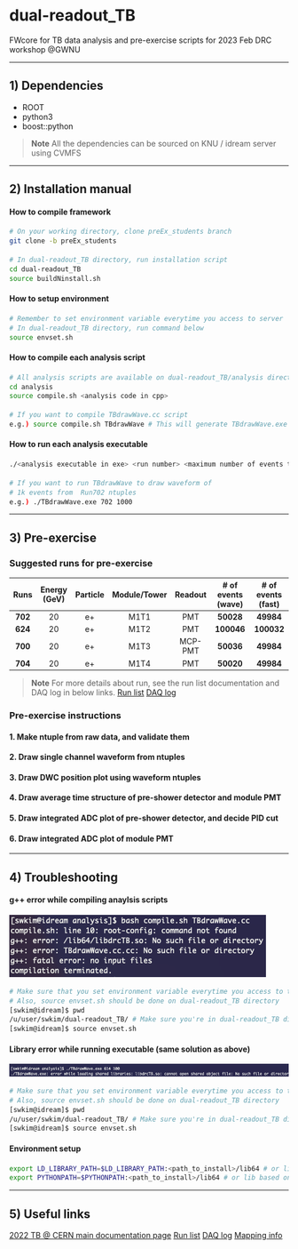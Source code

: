 # dual-readout_TB

FWcore for TB data analysis and pre-exercise scripts for 2023 Feb DRC workshop @GWNU

---
## 1) Dependencies
* ROOT
* python3
* boost::python
>__Note__ All the dependencies can be sourced on KNU / idream server using CVMFS

---
## 2) Installation manual
#### How to compile framework
```sh
# On your working directory, clone preEx_students branch
git clone -b preEx_students

# In dual-readout_TB directory, run installation script
cd dual-readout_TB
source buildNinstall.sh
```
#### How to setup environment
```sh
# Remember to set environment variable everytime you access to server
# In dual-readout_TB directory, run command below
source envset.sh  
```

#### How to compile each analysis script
```sh
# All analysis scripts are available on dual-readout_TB/analysis directory
cd analysis
source compile.sh <analysis code in cpp>

# If you want to compile TBdrawWave.cc script
e.g.) source compile.sh TBdrawWave # This will generate TBdrawWave.exe
```

#### How to run each analysis executable
```sh
./<analysis executable in exe> <run number> <maximum number of events to run>

# If you want to run TBdrawWave to draw waveform of
# 1k events from  Run702 ntuples
e.g.) ./TBdrawWave.exe 702 1000 
```

---
## 3) Pre-exercise
### Suggested runs for pre-exercise

| Runs  | Energy (GeV) | Particle | Module/Tower | Readout | # of events (wave)| # of events (fast)| 
| :---: |:------------:|:--------:|:------------:|:-------:|:-----------------:|:-----------------:|
|**702**|      20      |    e+    |     M1T1     |   PMT   |     **50028**     |     **49984**     |
|**624**|      20      |    e+    |     M1T2     |   PMT   |    **100046**     |    **100032**     |
|**700**|      20      |    e+    |     M1T3     | MCP-PMT |     **50036**     |     **49984**     |
|**704**|      20      |    e+    |     M1T4     |   PMT   |     **50020**     |     **49984**     |
>__Note__ For more details about run, see the run list documentation and DAQ log in below links.
[Run list](https://github.com)
[DAQ log](https://google.com)

### Pre-exercise instructions
#### 1. Make ntuple from raw data, and validate them

#### 2. Draw single channel waveform from ntuples

#### 3. Draw DWC position plot using waveform ntuples

#### 4. Draw average time structure of pre-shower detector and module PMT 

#### 5. Draw integrated ADC plot of pre-shower detector, and decide PID cut

#### 6. Draw integrated ADC plot of module PMT

---
## 4) Troubleshooting
#### g++ error while compiling anaylsis scripts 
![image desc](./doc/g%2B%2B_error.png)
```sh
# Make sure that you set environment variable everytime you access to the server
# Also, source envset.sh should be done on dual-readout_TB directory
[swkim@idream]$ pwd
/u/user/swkim/dual-readout_TB/ # Make sure you're in dual-readout_TB directory
[swkim@idream]$ source envset.sh
```

#### Library error while running executable (same solution as above)
![image desc](./doc/lib_error.png)
```sh
# Make sure that you set environment variable everytime you access to the server
# Also, source envset.sh should be done on dual-readout_TB directory
[swkim@idream]$ pwd
/u/user/swkim/dual-readout_TB/ # Make sure you're in dual-readout_TB directory
[swkim@idream]$ source envset.sh
```

#### Environment setup

```sh
export LD_LIBRARY_PATH=$LD_LIBRARY_PATH:<path_to_install>/lib64 # or lib based on your architecture
export PYTHONPATH=$PYTHONPATH:<path_to_install>/lib64 # or lib based on your architecture
```

---
## 5) Useful links
[2022 TB @ CERN main documentation page](https://github.com)
[Run list](https://github.com)
[DAQ log](https://google.com)
[Mapping info](https://github.com)